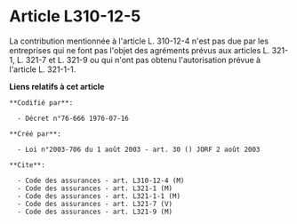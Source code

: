 # Article L310-12-5

La contribution mentionnée à l'article L. 310-12-4 n'est pas due par les entreprises qui ne font pas l'objet des agréments
prévus aux articles L. 321-1, L. 321-7 et L. 321-9 ou qui n'ont pas obtenu l'autorisation prévue à l'article L. 321-1-1.

**Liens relatifs à cet article**

	**Codifié par**:

	  - Décret n°76-666 1976-07-16

	**Créé par**:

	  - Loi n°2003-706 du 1 août 2003 - art. 30 () JORF 2 août 2003

	**Cite**:

	  - Code des assurances - art. L310-12-4 (M)
	  - Code des assurances - art. L321-1 (M)
	  - Code des assurances - art. L321-1-1 (M)
	  - Code des assurances - art. L321-7 (V)
	  - Code des assurances - art. L321-9 (M)
